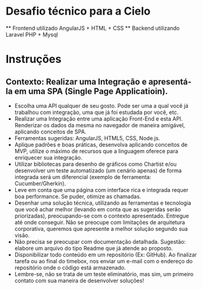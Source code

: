 # Desafio técnico para a Cielo
** Frontend utilizado AngularJS + HTML + CSS
** Backend utilizando Laravel PHP + Mysql

# Instruções
## Contexto: Realizar uma Integração e apresentá-la em uma SPA (Single Page Applicatioin).
* Escolha uma API qualquer de seu gosto. Pode ser uma a qual você já trabalhou com integração, uma que já foi estudada por você, etc.
* Realizar uma Integração entre uma aplicação Front-End e esta API. Renderizar os dados da mesma no navegador de maneira amigável, aplicando conceitos de SPA.
* Ferramentas sugeridas: AngularJS, HTML5, CSS, Node.js.
* Aplique padrões e boas práticas, desenvolva aplicando conceitos de MVP, utilize o máximo de recursos que a linguagem oferece para enriquecer sua integração.
* Utilizar bibliotecas para desenho de gráficos como Chartist e/ou desenvolver um teste automatizado (um cenário apenas) de forma integrada será um diferencial (exemplo de ferramenta: Cucumber/Gherkin).
* Leve em conta que uma página com interface rica e integrada requer boa performance. Se puder, otimize as chamadas.
* Desenhar uma solução técnica, utilizando as ferramentas e tecnologia que você achar melhor (levando em conta que as sugeridas serão priorizadas), preocupando-se com o contexto apresentado. Entregue até onde conseguir. Não se preocupe com limitações de arquitetura corporativa, queremos que apresente a melhor solução segundo sua visão. 
* Não precisa se preocupar com documentação detalhada. Sugestão: elabore um arquivo do tipo Readme que já atende ao proposto.
* Disponibilizar todo conteúdo em um repositório (Ex: GitHub). Ao finalizar tarefa ou ao final do timebox, nos enviar um e-mail com o endereço do repositório onde o código está armazenado.
* Lembre-se, não se trata de um teste eliminatório, mas sim, um primeiro contato com sua maneira de desenvolver soluções!
